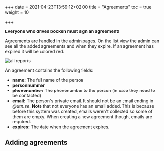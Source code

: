 +++
date = 2021-04-23T13:59:12+02:00
title = "Agreements"
toc = true
weight = 10

+++

**Everyone who drives bocken must sign an agreement!**

Agreements are handled in the admin pages. On the list view the admin can see all the added agreements and when they expire.
If an agreement has expired it will be colored red.

![all reports](/images/bocken_journal_system/agreements.jpg)

An agreement contains the following fields:
- **name:** The full name of the person
- **personnummer**
- **phonenumber:** The phonenumber to the person (in case they need to be contacted)
- **email:** The person's private email. It should not be an email ending in *@utn.se*. **Note** that not everyone has an email added.
This is because before this system was created, emails weren't collected so some of them are empty. When creating a new agreement though, emails are required.
- **expires:** The date when the agreement expires.

## Adding agreements